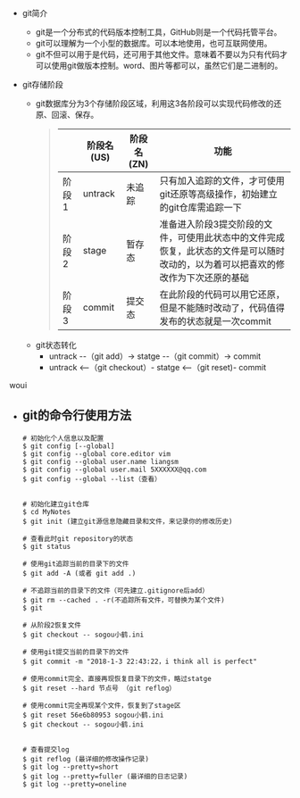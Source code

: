 - git简介
    - git是一个分布式的代码版本控制工具，GitHub则是一个代码托管平台。
    - git可以理解为一个小型的数据库。可以本地使用，也可互联网使用。
    - git不但可以用于是代码，还可用于其他文件。意味着不要以为只有代码才可以使用git做版本控制。word、图片等都可以，虽然它们是二进制的。

- git存储阶段
    - git数据库分为3个存储阶段区域，利用这3各阶段可以实现代码修改的还原、回滚、保存。
        >  ||阶段名(US)|阶段名(ZN)|功能|
        >  |--|--|--|--|
        >  |阶段1|untrack|未追踪|只有加入追踪的文件，才可使用git还原等高级操作，初始建立的git仓库需追踪一下|
        >  |阶段2|stage|暂存态|准备进入阶段3提交阶段的文件，可使用此状态中的文件完成恢复，此状态的文件是可以随时改动的，以为着可以把喜欢的修改作为下次还原的基础|
        >  |阶段3|commit|提交态|在此阶段的代码可以用它还原，但是不能随时改动了，代码值得发布的状态就是一次commit|      
    - git状态转化
        - untrack --（git add）-> statge --（git commit）-> commit
        - untrack <--（git checkout）- statge <--（git reset)- commit

woui
- git的命令行使用方法
    - 
    ```shell
    # 初始化个人信息以及配置
    $ git config [--global] 
    $ git config --global core.editor vim
    $ git config --global user.name liangsm
    $ git config --global user.mail 5XXXXXX@qq.com
    $ git config --global --list（查看）


    # 初始化建立git仓库
    $ cd MyNotes
    $ git init (建立git源信息隐藏目录和文件，来记录你的修改历史)

    # 查看此时git repository的状态
    $ git status

    # 使用git追踪当前的目录下的文件
    $ git add -A (或者 git add .)

    # 不追踪当前的目录下的文件（可先建立.gitignore后add）
    $ git rm --cached . -r(不追踪所有文件，可替换为某个文件)
    $ git

    # 从阶段2恢复文件
    $ git checkout -- sogou小鹤.ini

    # 使用git提交当前的目录下的文件
    $ git commit -m "2018-1-3 22:43:22，i think all is perfect" 

    # 使用commit完全、直接再现恢复目录下的文件，略过statge
    $ git reset --hard 节点号 （git reflog）

    # 使用commit完全再现某个文件，恢复到了stage区
    $ git reset 56e6b80953 sogou小鹤.ini
    $ git checkout -- sogou小鹤.ini 


    # 查看提交log
    $ git reflog (最详细的修改操作记录)
    $ git log --pretty=short
    $ git log --pretty=fuller (最详细的日志记录)
    $ git log --pretty=oneline
    
     ```